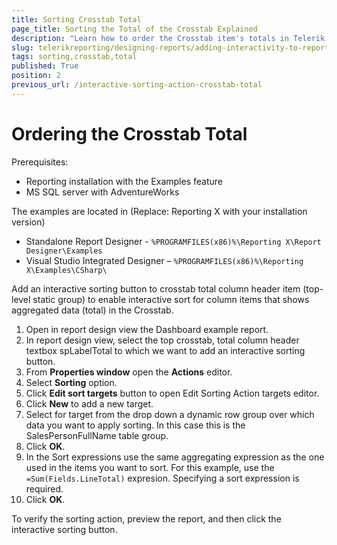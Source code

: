 ```yaml
---
title: Sorting Crosstab Total
page_title: Sorting the Total of the Crosstab Explained
description: "Learn how to order the Crosstab item's totals in Telerik Reporting via the Sorting Interactive Action."
slug: telerikreporting/designing-reports/adding-interactivity-to-reports/actions/sorting-action/sorting-crosstab-total
tags: sorting,crosstab,total
published: True
position: 2
previous_url: /interactive-sorting-action-crosstab-total
---
```


# Ordering the Crosstab Total

Prerequisites:

* Reporting installation with the Examples feature
* MS SQL server with AdventureWorks

The examples are located in (Replace: Reporting X with your installation version)

* Standalone Report Designer - `%PROGRAMFILES(x86)%\Reporting X\Report Designer\Examples`
* Visual Studio Integrated Designer – `%PROGRAMFILES(x86)%\Reporting X\Examples\CSharp\`

Add an interactive sorting button to crosstab total column header item (top-level static group) to enable interactive sort for column items that shows aggregated data (total) in the Crosstab.

1. Open in report design view the Dashboard example report.
1. In report design view, select the top crosstab, total column header textbox spLabelTotal to which we want to add an interactive sorting button.
1. From __Properties window__ open the __Actions__ editor.
1. Select __Sorting__ option.
1. Click __Edit sort targets__ button to open Edit Sorting Action targets editor.
1. Click __New__ to add a new target.
1. Select for target from the drop down a dynamic row group over which data you want to apply sorting. In this case this is the SalesPersonFullName table group.
1. Click __OK__.
1. In the Sort expressions use the same aggregating expression as the one used in the items you want to sort. For this example, use the `=Sum(Fields.LineTotal)` expresion. Specifying a sort expression is required.
1. Click __OK__.

To verify the sorting action, preview the report, and then click the interactive sorting button.
